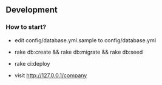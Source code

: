 ## Development

### How to start?

+ edit config/database.yml.sample to config/database.yml

+ rake db:create && rake db:migrate && rake db:seed

+ rake ci:deploy

+ visit http://127.0.0.1/company
